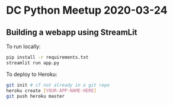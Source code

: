 # DC Python Meetup 2020-03-24
## Building a webapp using StreamLit

To run locally:
```bash
pip install -r requirements.txt
streamlit run app.py
```

To deploy to Heroku:

```bash
git init # if not already in a git repo
heroku create [YOUR-APP-NAME-HERE]
git push heroku master
```
